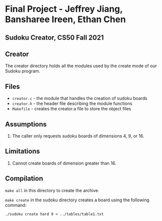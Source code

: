 # Final Project - Jeffrey Jiang, Bansharee Ireen, Ethan Chen
## Sudoku Creator, CS50 Fall 2021

## Creator

The creator directory holds all the modules used by the create mode of our Sudoku program.

## Files

* `creator.c` - the module that handles the creation of sudoku boards
* `creator.h` - the header file describing the module functions
* `Makefile` - creates the creator.a file to store the object files

## Assumptions

1. The caller only requests sudoku boards of dimensions 4, 9, or 16.

## Limitations

1. Cannot create boards of dimension greater than 16.

## Compilation

`make all` in this directory to create the archive.

`make create` in the sudoku directory creates a board using the following command:

`./sudoku create hard 9 > ../tables/table1.txt`
